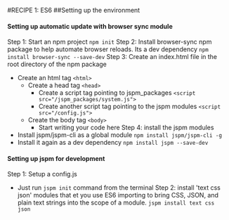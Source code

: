 #RECIPE 1: ES6
##Setting up the environment
#### Setting up automatic update with browser sync module
Step 1: Start an npm project
```npm init```
Step 2: Install browser-sync npm package to help automate browser reloads. Its a dev dependency
```npm install browser-sync --save-dev```
Step 3: Create an index.html file in the root directory of the npm package
* Create an html tag ```<html>```
	* Create a head tag ```<head>```
		* Create a script tag pointing to jspm_packages ```<script src="/jspm_packages/system.js">```
		* Create another script tag pointing to the jspm modules ```<script src="/config.js">``` 
	* Create the body tag ```<body>```
		* Start writing your code here
Step 4: install the jspm modules
* Install jspm/jspm-cli as a global module  ```npm install jspm/jspm-cli -g```
* Install it again as a dev dependency  ```npm install jspm --save-dev```

#### Setting up jspm for development
Step 1: Setup a config.js 
* Just run ```jspm init``` command from the terminal
Step 2: install 'text css json' modules that et you use ES6 importing to bring CSS, JSON, and plain text strings into the scope of a module. ```jspm install text css json```  
